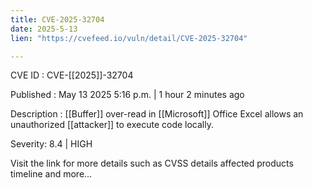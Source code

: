 ```yaml
---
title: CVE-2025-32704
date: 2025-5-13
lien: "https://cvefeed.io/vuln/detail/CVE-2025-32704"

---
```


CVE ID : CVE-[[2025]]-32704

Published :  May 13
2025
5:16 p.m. | 1 hour
2 minutes ago

Description : [[Buffer]] over-read in [[Microsoft]] Office Excel allows an unauthorized [[attacker]] to execute code locally.

Severity: 8.4 | HIGH

Visit the link for more details
such as CVSS details
affected products
timeline
and more...
